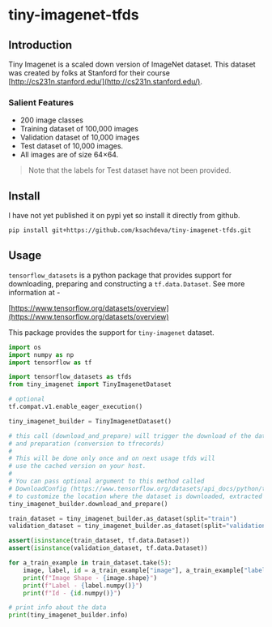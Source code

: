 # tiny-imagenet-tfds

## Introduction

Tiny Imagenet is a scaled down version of ImageNet dataset. This dataset was created by
folks at Stanford for their course [http://cs231n.stanford.edu/](http://cs231n.stanford.edu/).

### Salient Features

* 200 image classes
* Training dataset of 100,000 images
* Validation dataset of 10,000 images
* Test dataset of 10,000 images.
* All images are of size 64×64.

> Note that the labels for Test dataset have not been provided.

## Install

I have not yet published it on pypi yet so install it directly from github.

```bash
pip install git+https://github.com/ksachdeva/tiny-imagenet-tfds.git
```

## Usage

`tensorflow_datasets` is a python package that provides support for downloading, preparing and
constructing a `tf.data.Dataset`. See more information at -

[https://www.tensorflow.org/datasets/overview](https://www.tensorflow.org/datasets/overview)

This package provides the support for `tiny-imagenet` dataset.

```python
import os
import numpy as np
import tensorflow as tf

import tensorflow_datasets as tfds
from tiny_imagenet import TinyImagenetDataset

# optional
tf.compat.v1.enable_eager_execution()

tiny_imagenet_builder = TinyImagenetDataset()

# this call (download_and_prepare) will trigger the download of the dataset
# and preparation (conversion to tfrecords)
#
# This will be done only once and on next usage tfds will
# use the cached version on your host.
#
# You can pass optional argument to this method called
# DownloadConfig (https://www.tensorflow.org/datasets/api_docs/python/tfds/download/DownloadConfig)
# to customize the location where the dataset is downloaded, extracted and processed.
tiny_imagenet_builder.download_and_prepare()

train_dataset = tiny_imagenet_builder.as_dataset(split="train")
validation_dataset = tiny_imagenet_builder.as_dataset(split="validation")

assert(isinstance(train_dataset, tf.data.Dataset))
assert(isinstance(validation_dataset, tf.data.Dataset))

for a_train_example in train_dataset.take(5):
    image, label, id = a_train_example["image"], a_train_example["label"], a_train_example["id"]
    print(f"Image Shape - {image.shape}")
    print(f"Label - {label.numpy()}")
    print(f"Id - {id.numpy()}")

# print info about the data
print(tiny_imagenet_builder.info)

```

